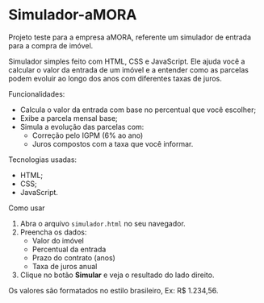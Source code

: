 # Simulador-aMORA
Projeto teste para a empresa aMORA, referente um simulador de entrada para a compra de imóvel.

Simulador simples feito com HTML, CSS e JavaScript. Ele ajuda você a calcular o valor da entrada de um imóvel e a entender como as parcelas podem evoluir ao longo dos anos com diferentes taxas de juros.

Funcionalidades:

- Calcula o valor da entrada com base no percentual que você escolher;
- Exibe a parcela mensal base;
- Simula a evolução das parcelas com:
  - Correção pelo IGPM (6% ao ano)
  - Juros compostos com a taxa que você informar.

Tecnologias usadas: 
- HTML;
- CSS;
- JavaScript.

Como usar

1. Abra o arquivo `simulador.html` no seu navegador.
2. Preencha os dados:
   - Valor do imóvel
   - Percentual da entrada
   - Prazo do contrato (anos)
   - Taxa de juros anual
3. Clique no botão **Simular** e veja o resultado do lado direito.

Os valores são formatados no estilo brasileiro, Ex: R$ 1.234,56.
